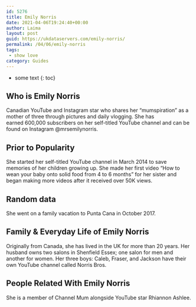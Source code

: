 ```yaml
---
id: 5276
title: Emily Norris
date: 2021-04-06T19:24:40+00:00
author: Laima
layout: post
guid: https://ukdataservers.com/emily-norris/
permalink: /04/06/emily-norris
tags:
 - show love
category: Guides
---
```


* some text
{: toc}


## Who is Emily Norris
                  
                  
                  
Canadian YouTube and Instagram star who shares her &#8220;mumspiration&#8221; as a mother of three through pictures and daily vlogging. She has earned 600,000 subscribers on her self-titled YouTube channel and can be found on Instagram @mrsemilynorris.
                  
              
            
              
            
                
                
                
## Prior to Popularity
                  
                  
                  
She started her self-titled YouTube channel in March 2014 to save memories of her children growing up. She made her first video &#8220;How to wean your baby onto solid food from 4 to 6 months&#8221; for her sister and began making more videos after it received over 50K views. 
                  
              
            
              
            
                
                
                
## Random data
                  
                  
                  
She went on a family vacation to Punta Cana in October 2017.
                  
              
            
              
            
                
                
                
## Family & Everyday Life of Emily Norris
                  
                  
                  
Originally from Canada, she has lived in the UK for more than 20 years. Her husband owns two salons in Shenfield Essex; one salon for men and another for women. Her three boys: Caleb, Fraser, and Jackson have their own YouTube channel called Norris Bros.
                  
              
            
              
            
                
                
                
## People Related With Emily Norris
                  
                  
                  
She is a member of Channel Mum alongside YouTube star Rhiannon Ashlee.
                  
              
            
              
            
                
              
            
              
              
            
            
              
            
          
          
          